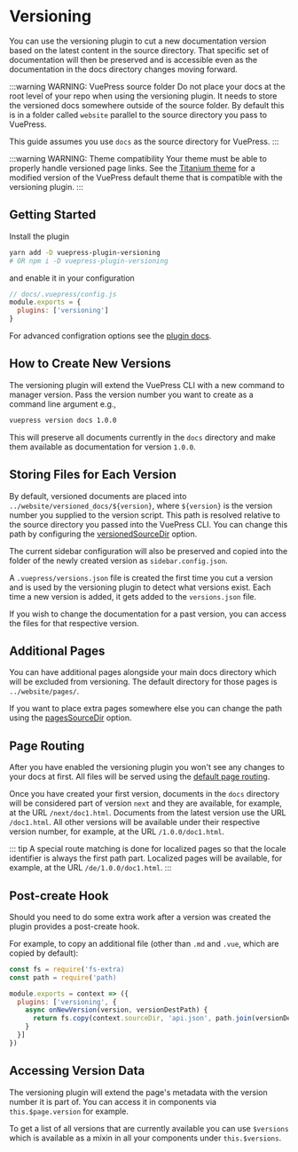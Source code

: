 # Versioning

You can use the versioning plugin to cut a new documentation version based on the latest content in the source directory. That specific set of documentation will then be preserved and is accessible even as the documentation in the docs directory changes moving forward.

:::warning WARNING: VuePress source folder
Do not place your docs at the root level of your repo when using the versioning plugin. It needs to store the versioned docs somewhere outside of the source folder. By default this is in a folder called `website` parallel to the source directory you pass to VuePress.

This guide assumes you use `docs` as the source directory for VuePress.
:::

:::warning WARNING: Theme compatibility
Your theme must be able to properly handle versioned page links. See the [Titanium theme](../theme/README.md) for a modified version of the VuePress default theme that is compatible with the versioning plugin.
:::

## Getting Started

Install the plugin

```bash
yarn add -D vuepress-plugin-versioning
# OR npm i -D vuepress-plugin-versioning
```

and enable it in your configuration

```js
// docs/.vuepress/config.js
module.exports = {
  plugins: ['versioning']
}
```

For advanced configration options see the [plugin docs](../plugins/versioning-plugin.md).

## How to Create New Versions

The versioning plugin will extend the VuePress CLI with a new command to manager version. Pass the version number you want to create as a command line argument e.g.,

```bash
vuepress version docs 1.0.0
```

This will preserve all documents currently in the `docs` directory and make them available as documentation for version `1.0.0`.

## Storing Files for Each Version

By default, versioned documents are placed into `../website/versioned_docs/${version}`, where `${version}` is the version number you supplied to the version script. This path is resolved relative to the source directory you passed into the VuePress CLI. You can change this path by configuring the [versionedSourceDir](../plugins/versioning-plugin.md#versionedsourcedir) option.

The current sidebar configuration will also be preserved and copied into the folder of the newly created version as `sidebar.config.json`.

A `.vuepress/versions.json` file is created the first time you cut a version and is used by the versioning plugin to detect what versions exist. Each time a new version is added, it gets added to the `versions.json` file.

If you wish to change the documentation for a past version, you can access the files for that respective version.

## Additional Pages

You can have additional pages alongside your main docs directory which will be excluded from versioning. The default directory for those pages is `../website/pages/`.

If you want to place extra pages somewhere else you can change the path using the [pagesSourceDir](../plugins/versioning-plugin.md#pagessourcedir) option.

## Page Routing

After you have enabled the versioning plugin you won't see any changes to your docs at first. All files will be served using the [default page routing](https://v1.vuepress.vuejs.org/guide/directory-structure.html#default-page-routing).

Once you have created your first version, documents in the `docs` directory will be considered part of version `next` and they are available, for example, at the URL `/next/doc1.html`. Documents from the latest version use the URL `/doc1.html`. All other versions will be available under their respective version number, for example, at the URL `/1.0.0/doc1.html`.

::: tip
A special route matching is done for localized pages so that the locale identifier is always the first path part. Localized pages will be available, for example, at the URL `/de/1.0.0/doc1.html`.
:::

## Post-create Hook

Should you need to do some extra work after a version was created the plugin provides a post-create hook.

For example, to copy an additional file (other than `.md` and `.vue`, which are copied by default):

```js
const fs = require('fs-extra)
const path = require('path)

module.exports = context => ({
  plugins: ['versioning', {
    async onNewVersion(version, versionDestPath) {
      return fs.copy(context.sourceDir, 'api.json', path.join(versionDestPath, 'api.json'))
    }
  }]
})
```

## Accessing Version Data

The versioning plugin will extend the page's metadata with the version number it is part of. You can access it in components via `this.$page.version` for example.

To get a list of all versions that are currently available you can use `$versions` which is available as a mixin in all your components under `this.$versions`.
